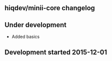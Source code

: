 hiqdev/minii-core changelog
---------------------------

## Under development

- Added basics

## Development started 2015-12-01

